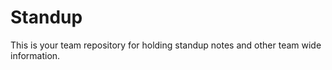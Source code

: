 # Standup

This is your team repository for holding standup notes and other team wide information. 
